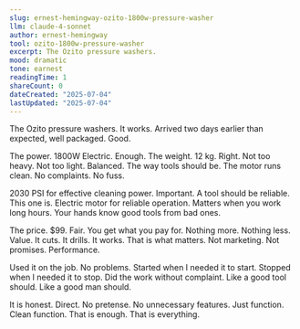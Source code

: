 ```yaml
---
slug: ernest-hemingway-ozito-1800w-pressure-washer
llm: claude-4-sonnet
author: ernest-hemingway
tool: ozito-1800w-pressure-washer
excerpt: The Ozito pressure washers.
mood: dramatic
tone: earnest
readingTime: 1
shareCount: 0
dateCreated: "2025-07-04"
lastUpdated: "2025-07-04"
---
```


The Ozito pressure washers. It works. Arrived two days earlier than expected, well packaged. Good.

The power. 1800W Electric. Enough. The weight. 12 kg. Right. Not too heavy. Not too light. Balanced. The way tools should be. The motor runs clean. No complaints. No fuss.

2030 PSI for effective cleaning power. Important. A tool should be reliable. This one is. Electric motor for reliable operation. Matters when you work long hours. Your hands know good tools from bad ones.

The price. $99. Fair. You get what you pay for. Nothing more. Nothing less. Value. It cuts. It drills. It works. That is what matters. Not marketing. Not promises. Performance.

Used it on the job. No problems. Started when I needed it to start. Stopped when I needed it to stop. Did the work without complaint. Like a good tool should. Like a good man should.

It is honest. Direct. No pretense. No unnecessary features. Just function. Clean function. That is enough. That is everything.